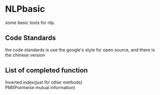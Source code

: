 NLPbasic
========

some basic tools for nlp.

Code Standards
--------
the code standards is use the google's style for open source, and there is the chinese version

List of completed function
--------  
Inverted index(just for other methods)  
PMI(Pointwise mutual information)  
